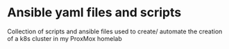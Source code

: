 # Ansible yaml files and scripts
Collection of scripts and ansible files used to create/ automate the creation of a k8s cluster in my ProxMox homelab
